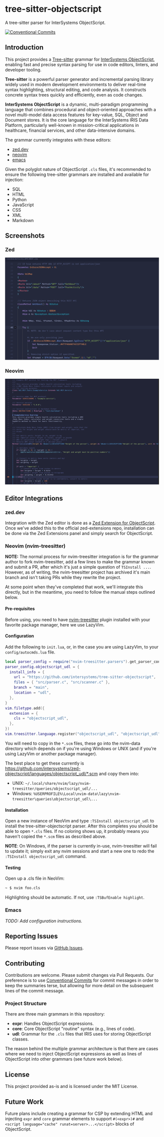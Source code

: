 # tree-sitter-objectscript

A tree-sitter parser for InterSystems ObjectScript.

[![Conventional Commits](https://img.shields.io/badge/Conventional%20Commits-1.0.0-%23FE5196?logo=conventionalcommits6logoColor=white)](https://conventionalcommits.org)

## Introduction

This project provides a [Tree-sitter](https://tree-sitter.github.io/tree-sitter/) grammar for [InterSystems ObjectScript](https://docs.intersystems.com/latest/csp/docbook/DocBook.UI.Page.cls?KEY=GCOS_intro), enabling fast and precise syntax parsing for use in code editors, linters, and developer tooling.

**Tree-sitter** is a powerful parser generator and incremental parsing library widely used in modern development environments to deliver real-time syntax highlighting, structural editing, and code analysis. It constructs concrete syntax trees quickly and efficiently, even as code changes.

**InterSystems ObjectScript** is a dynamic, multi-paradigm programming language that combines procedural and object-oriented approaches with a novel multi-model data access features for key-value, SQL, Object and Document stores. It is the core language for the InterSystems IRIS Data Platform, particularly well-known in mission-critical applications in healthcare, financial services, and other data-intensive domains.

The grammar currently integrates with these editors:
- [zed.dev](#zeddev)
- [neovim](#neovim-nvim-treesitter)
- [emacs](#emacs)

Given the polyglot nature of ObjectScript `.cls` files, it's recommended to ensure the following tree-sitter grammars are installed and available for injection:

- SQL
- HTML
- Python
- JavaScript
- CSS
- XML
- Markdown

## Screenshots

### Zed
![Screenshot of syntax highlighting in Zed](assets/zed-screenshot.png)

### Neovim
![Screenshot of syntax highlighting in Neovim](assets/nvim-screenshot.png)


## Editor Integrations

### zed.dev

Integration with the Zed editor is done as a [Zed Extension for ObjectScript](http://github.com/intersystems/zed-objectscript).  Once we've added this to the official zed-extensions repo, installation can be done via the Zed Extensions panel and simply search for ObjectScript.

### Neovim (nvim-treesitter)

**NOTE:** The normal process for nvim-treesitter integration is for the grammar author to fork nvim-treesitter, add a few lines to make the grammar known and submit a PR, after which it's just a simple question of `TSInstall ...`.  However, as of writing, the nvim-treesitter project has archived it's main branch and isn't taking PRs while they rewrite the project.

At some point when they've completed that work, we'll integrate this directly, but in the meantime, you need to follow the manual steps outlined below.

#### Pre-requisites

Before using, you need to have [nvim-treesitter](https://github.com/nvim-treesitter/nvim-treesitter) plugin installed with your favorite
package manager, here we use LazyVim.

#### Configuration

Add the following to `init.lua`, or, in the case you are using LazyVim, to your `config/autocmds.lua` file.

```lua
local parser_config = require("nvim-treesitter.parsers").get_parser_configs()
parser_config.objectscript_udl = {
  install_info = {
    url = "https://github.com/intersystems/tree-sitter-objectscript",
    files = { "src/parser.c", "src/scanner.c" }, 
    branch = "main",
    location = "udl",
  },
}
vim.filetype.add({
  extension = {
    cls = "objectscript_udl",
  },
})
vim.treesitter.language.register("objectscript_udl", "objectscript_udl") 
```

You will need to copy in the `*.scm` files, these go into the nvim-data directory which depends on if you're using Windows or UNIX
(and if you're using LazyVim or another package manager).

The best place to get these currently is https://github.com/intersystems/zed-objectscript/languages/objectscript_udl/*.scm and 
copy them into:

* UNIX: `~/.local/share/nvim/lazy/nvim-treesitter/queries/objectscript_udl/...`
* Windows: `%USERPROFILE%\Local\nvim-data\lazy\nvim-treesitter\queries\objectscript_udl\...`

#### Installation

Open a new instance of NeoVim and type `:TSInstall objectscript_udl` to install the tree-sitter-objectscript parser.  After this completes you should be able to open `*.cls` files.  If no coloring shows up, it probably means you haven't copied the `*.scm` files as described above.

**NOTE**: On Windows, if the parser is currently in-use, nvim-treesitter will fail to update it; simply exit any nvim sessions and start a new one to redo the `:TSInstall objectscript_udl` command.

#### Testing

Open up a .cls file in NeoVim:
```bash
~ $ nvim foo.cls
```
Highlighting should be automatic. If not, use `:TSBufEnable highlight`.

### Emacs
_TODO: Add configuration instructions._

## Reporting Issues

Please report issues via [GitHub Issues](https://github.com/intersystems/tree-sitter-objectscript/issues).

## Contributing

Contributions are welcome. Please submit changes via Pull Requests. Our preference is to use [Conventional Commits](https://www.conventionalcommits.org/en/v1.0.0/) for commit messages in order to keep the summaries terse, but allowing for more detail on the subsequent lines of the commit message.

### Project Structure

There are three main grammars in this repository:
- **expr**: Handles ObjectScript expressions.
- **core**: Core ObjectScript "routine" syntax (e.g., lines of code).
- **udl**: Grammar for the `.cls` files that IRIS uses for storing ObjectScript classes.

The reason behind the multiple grammar architecture is that there are cases where we need to inject ObjectScript
expressions as well as lines of ObjectScript into other grammars (see future work below).

## License

This project provided as-is and is licensed under the MIT License.

## Future Work

Future plans include creating a grammar for CSP by extending HTML and injecting `expr` and `core` grammar elements
to support `#(<expr>)#` and `<script language="cache" runat=server>...</script>` blocks of ObjectScript.

